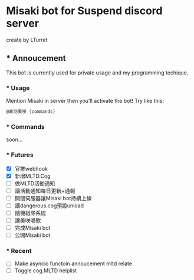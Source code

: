 # Misaki bot for Suspend discord server

create by LTurret

## * Annoucement

This bot is currently used for private usage and my programming techique.

### * Usage

Mention Misaki in server then you'll activate the bot!
Try like this:

```cs
@青羽美咲 {commands}
```

### * Commands

soon...

### * Futures

- [x] 官推webhook
- [x] 新增MLTD.Cog
- [ ] 做MLTD活動通知
- [ ] 讓活動通知每日更新+通報
- [ ] 開個伺服器讓Misaki bot持續上線
- [ ] 讓dangerous.cog預設unload
- [ ] 隨機組隊系統
- [ ] 讓美咲唱歌
- [ ] 完成Misaki bot
- [ ] 公開Misaki bot

### * Recent

- [ ] Make asyncio functoin annoucement mltd relate
- [ ] Toggle cog.MLTD helplist
